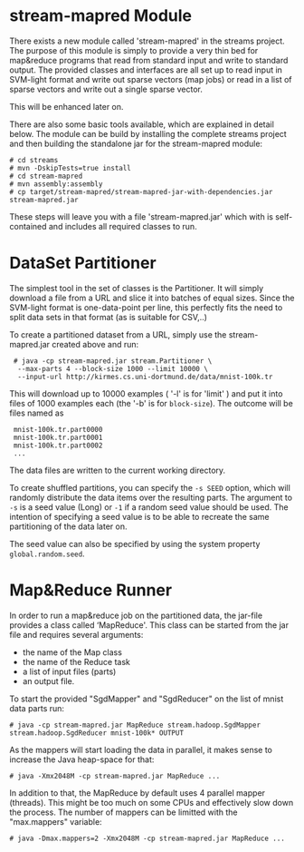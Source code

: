 

stream-mapred Module
====================

   There exists a new module called 'stream-mapred' in the streams
project. The purpose of this module is simply to provide a very thin
bed for map&reduce programs that read from standard input and write
to standard output.
   The provided classes and interfaces are all set up to read input
in SVM-light format and write out sparse vectors (map jobs) or read
in a list of sparse vectors and write out a single sparse vector.

   This will be enhanced later on.

   There are also some basic tools available, which are explained in
detail below. The module can be build by installing the complete
streams project and then building the standalone jar for the stream-mapred
module:

    # cd streams
    # mvn -DskipTests=true install
    # cd stream-mapred
    # mvn assembly:assembly
    # cp target/stream-mapred/stream-mapred-jar-with-dependencies.jar stream-mapred.jar

   These steps will leave you with a file 'stream-mapred.jar' which
with is self-contained and includes all required classes to run.


DataSet Partitioner
===================

  The simplest tool in the set of classes is the Partitioner. It
will simply download a file from a URL and slice it into batches of
equal sizes. Since the SVM-light format is one-data-point per line,
this perfectly fits the need to split data sets in that format (as
is suitable for CSV,..)

  To create a partitioned dataset from a URL, simply use the 
stream-mapred.jar created above and run:

     # java -cp stream-mapred.jar stream.Partitioner \
      --max-parts 4 --block-size 1000 --limit 10000 \
      --input-url http://kirmes.cs.uni-dortmund.de/data/mnist-100k.tr

  This will download up to 10000 examples ( '-l' is for 'limit' ) and
put it into files of 1000 examples each (the '-b' is for `block-size`).
The outcome will be files named as

     mnist-100k.tr.part0000
     mnist-100k.tr.part0001
     mnist-100k.tr.part0002
     ...

  The data files are written to the current working directory.

  To create shuffled partitions, you can specify the `-s SEED` option,
which will randomly distribute the data items over the resulting parts.
The argument to `-s` is a seed value (Long) or `-1` if a random seed
value should be used. The intention of specifying a seed value is to be
able to recreate the same partitioning of the data later on.

  The seed value can also be specified by using the system property
`global.random.seed`.


Map&Reduce Runner
=================

  In order to run a map&reduce job on the partitioned data, the
jar-file provides a class called ‘MapReduce'. This class can be
started from the jar file and requires several arguments:

  - the name of the Map class
  - the name of the Reduce task
  - a list of input files (parts)
  - an output file.

To start the provided "SgdMapper" and "SgdReducer" on the list of
mnist data parts run:

    # java -cp stream-mapred.jar MapReduce stream.hadoop.SgdMapper stream.hadoop.SgdReducer mnist-100k* OUTPUT

As the mappers will start loading the data in parallel, it makes
sense to increase the Java heap-space for that:

    # java -Xmx2048M -cp stream-mapred.jar MapReduce ...

In addition to that, the MapReduce by default uses 4 parallel
mapper (threads). This might be too much on some CPUs and effectively
slow down the process.
The number of mappers can be limitted with the "max.mappers" variable:

    # java -Dmax.mappers=2 -Xmx2048M -cp stream-mapred.jar MapReduce ...
